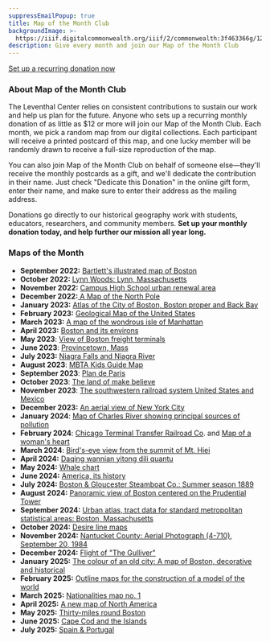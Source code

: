 ```yaml
---
suppressEmailPopup: true
title: Map of the Month Club
backgroundImage: >-
  https://iiif.digitalcommonwealth.org/iiif/2/commonwealth:3f463366g/1292,3248,8404,3417/1200,/0/default.jpg
description: Give every month and join our Map of the Month Club
---
```


<a class="btn btn-primary btn-primary-outline btn-sm" href="#/?form=MAPOFTHEMONTH">Set up a recurring donation now</a>

### About Map of the Month Club

The Leventhal Center relies on consistent contributions to sustain our work and help us plan for the future. Anyone who sets up a recurring monthly donation of as little as $12 or more will join our Map of the Month Club. Each month, we pick a random map from our digital collections. Each participant will receive a printed postcard of this map, and one lucky member will be randomly drawn to receive a full-size reproduction of the map.

You can also join Map of the Month Club on behalf of someone else—they'll receive the monthly postcards as a gift, and we'll dedicate the contribution in their name. Just check "Dedicate this Donation" in the online gift form, enter their name, and make sure to enter their address as the mailing address.

Donations go directly to our historical geography work with students, educators, researchers, and community members. **Set up your monthly donation today, and help further our mission all year long.**

### Maps of the Month

* **September 2022:** [Bartlett's illustrated map of Boston](https://collections.leventhalmap.org/search/commonwealth:9s161g99j)
* **October 2022:** [Lynn Woods: Lynn, Massachusetts](https://collections.leventhalmap.org/search/commonwealth:x633fc04p)
* **November 2022:** [Campus High School urban renewal area](https://collections.leventhalmap.org/search/commonwealth:7h14cv859)
* **December 2022:**[ A Map of the North Pole](https://collections.leventhalmap.org/search/commonwealth:x059cf033)
* **January 2023:** [Atlas of the City of Boston, Boston proper and Back Bay](https://collections.leventhalmap.org/search/commonwealth:1257bn91r)
* **February 2023:** [Geological Map of the United States](https://collections.leventhalmap.org/search/commonwealth:7h149x508)
* **March 2023:** [A map of the wondrous isle of Manhattan](https://collections.leventhalmap.org/search/commonwealth:0r96fm88c)
* **April 2023:** [Boston and its environs](https://collections.leventhalmap.org/search/commonwealth:x633f9714)
* **May 2023**: [View of Boston freight terminals](https://collections.leventhalmap.org/search/commonwealth:df65xz27g)
* **June 2023**: [Provincetown, Mass](https://collections.leventhalmap.org/search/commonwealth:x633f932f)
* **July 2023:** [Niagra Falls and Niagra River](https://collections.leventhalmap.org/search/commonwealth:79408317f)
* **August 2023**: [MBTA Kids Guide Map](https://www.leventhalmap.org/digital-exhibitions/getting-around-town/objects/)
* **September 2023**: [Plan de Paris](https://collections.leventhalmap.org/search/commonwealth:mg74t285q)
* **October 2023**: [The land of make believe](https://collections.leventhalmap.org/search/commonwealth:xs55qj04r)
* **November 2023**: [The southwestern railroad system United States and Mexico](https://collections.leventhalmap.org/search/commonwealth:cj82kp21d)
* **December 2023:** [An aerial view of New York City](https://collections.leventhalmap.org/search/commonwealth:m039np67z)
* **January 2024**: [Map of Charles River showing principal sources of pollution](https://collections.leventhalmap.org/search/commonwealth:3f4635739)
* **February 2024**: [Chicago Terminal Transfer Railroad Co](https://collections.leventhalmap.org/search/commonwealth:3f463620g). and [Map of a woman's heart](https://collections.leventhalmap.org/search/commonwealth:cj82kr20j)
* **March 2024**: [Bird's-eye view from the summit of Mt. Hiei](https://collections.leventhalmap.org/search/commonwealth:hm50xz79w)
* **April 2024:** [Daqing wannian yitong dili quantu](https://collections.leventhalmap.org/search/commonwealth:wh24b054q)
* **May 2024:** [Whale chart](https://collections.leventhalmap.org/search/commonwealth:0c487z91q)
* **June 2024:** [America, its history](https://collections.leventhalmap.org/search/commonwealth:5q47v990b)
* **July 2024:** [Boston & Gloucester Steamboat Co.: Summer season 1889](https://collections.leventhalmap.org/search/commonwealth:0r96fp956)
* **August 2024:** [Panoramic view of Boston centered on the Prudential Tower](https://collections.leventhalmap.org/search/commonwealth:h128th21w)
* **September 2024:** [Urban atlas, tract data for standard metropolitan statistical areas: Boston, Massachusetts](https://collections.leventhalmap.org/search/commonwealth:ns069g065)
* **October 2024:** [Desire line maps](https://www.leventhalmap.org/digital-exhibitions/processing-place/catalogue/09-calculating-routes/9.1/)
* **November 2024:** [Nantucket County: Aerial Photograph (4-710), September 20, 1984](https://www.leventhalmap.org/digital-exhibitions/processing-place/catalogue/03-visualizing-resources/3.6/)
* **December 2024:** [Flight of "The Gulliver"](https://collections.leventhalmap.org/search/commonwealth:q524n613d)
* **January 2025:** [The colour of an old city: A map of Boston, decorative and historical](https://collections.leventhalmap.org/search/commonwealth:rj432v46t)
* **February 2025:** [Outline maps for the construction of a model of the world](https://collections.leventhalmap.org/search/commonwealth:br86gf670)
* **March 2025:** [Nationalities map no. 1](https://collections.leventhalmap.org/search/commonwealth:3f4636086)
* **April 2025:** [A new map of North America](https://collections.leventhalmap.org/search/commonwealth:4m90fp515)
* **May 2025:** [Thirty-miles round Boston](https://www.argomaps.org/maps/commonwealth:8p58wp59k/) 
* **June 2025:** [Cape Cod and the Islands](https://collections.leventhalmap.org/search/commonwealth:0r96fq37h)
* **July 2025:** [Spain & Portugal](https://collections.leventhalmap.org/search/commonwealth:3f463b102)
